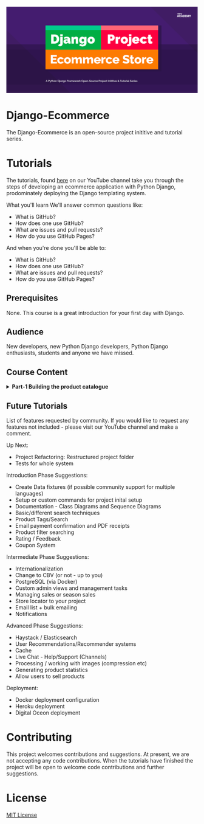 ![alt text](test2.png)
# Django-Ecommerce
The Django-Ecommerce is an open-source project inititive and tutorial series.   

# Tutorials
The tutorials, found [here](https://www.youtube.com/watch?v=UqSJCVePEWU&list=PLOLrQ9Pn6caxY4Q1U9RjO1bulQp5NDYS_) on our YouTube channel take you through the steps of developing an ecommerce application with Python Django, prodominately deploying the Django templating system.

What you'll learn
We'll answer common questions like:

<ul>
<li>What is GitHub?</li>
<li>How does one use GitHub?</li>
<li>What are issues and pull requests?</li>
<li>How do you use GitHub Pages?</li>
</ul>

And when you're done you'll be able to:

<ul>
<li>What is GitHub?</li>
<li>How does one use GitHub?</li>
<li>What are issues and pull requests?</li>
<li>How do you use GitHub Pages?</li>
</ul>


## Prerequisites
None. This course is a great introduction for your first day with Django.

## Audience
New developers, new Python Django developers, Python Django enthusiasts, students and anyone we have missed.

## Course Content

<details>
<summary><b>Part-1 Building the product catalogue</b>
</summary>
<br>
This first tutorial is most definitely aimed at Django beginners where we cover the basics of developing Django views, URLS, models and get started with testing our application. By the end of this tutorial you will have a working product catalogue which will form the basis of our Ecommerce application.  
<br><br>
<ul>
<li>Completed source repository</li>
<li>Link to Video Tutorial</li>
</ul>

</details>

## Future Tutorials
List of features requested by community. If you would like to request any features not included - please visit our YouTube channel and make a comment.

Up Next:
+ Project Refactoring: Restructured project folder
+ Tests for whole system

Introduction Phase Suggestions:

+ Create Data fixtures (if possible community support for multiple languages)
+ Setup or custom commands for project inital setup
+ Documentation - Class Diagrams and Sequence Diagrams
+ Basic/different search techniques
+ Product Tags/Search
+ Email payment confirmation and PDF receipts
+ Product filter searching
+ Rating / Feedback
+ Coupon System

Intermediate Phase Suggestions:
+ Internationalization
+ Change to CBV (or not - up to you)
+ PostgreSQL (via Docker)
+ Custom admin views and management tasks
+ Managing sales or season sales
+ Store locator to your project
+ Email list + bulk emailing
+ Notifications

Advanced Phase Suggestions:
+ Haystack / Elasticsearch
+ User Recommendations/Recommender systems
+ Cache
+ Live Chat - Help/Support (Channels)
+ Processing / working with images (compression etc)
+ Generating product statistics
+ Allow users to sell products

Deployment:
+ Docker deployment configuration
+ Heroku deployment
+ Digital Oceon deployment

# Contributing
This project welcomes contributions and suggestions. At present, we are not accepting any code contributions. When the tutorials have finished the project will be open to welcome code contributions and further suggestions.

# License
[MIT License](LICENSE)



